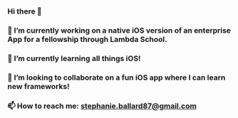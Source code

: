 ### Hi there 👋
### 🔭 I’m currently working on a native iOS version of an enterprise App for a fellowship through Lambda School.
### 🌱 I’m currently learning all things iOS!
### 👯 I’m looking to collaborate on a fun iOS app where I can learn new frameworks!
### 📫 How to reach me: stephanie.ballard87@gmail.com

<!--
**StephanieBallard/StephanieBallard** is a ✨ _special_ ✨ repository because its `README.md` (this file) appears on your GitHub profile.




